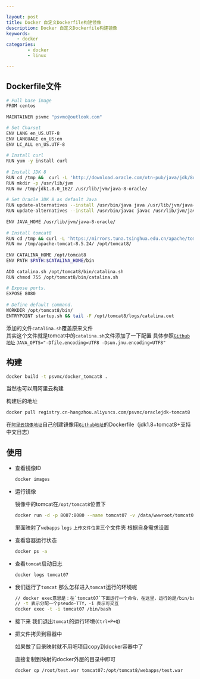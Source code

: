 ```yaml
---

layout: post
title: Docker 自定义Dockerfile构建镜像
description: Docker 自定义Dockerfile构建镜像
keywords: 
    - docker
categories: 
        - docker
        - linux

---
```


## Dockerfile文件

```bash
# Pull base image  
FROM centos  
  
MAINTAINER psvmc "psvmc@outlook.com"  

# Set Charset 
ENV LANG en_US.UTF-8    
ENV LANGUAGE en_US:en    
ENV LC_ALL en_US.UTF-8 
  
# Install curl  
RUN yum -y install curl  
  
# Install JDK 8  
RUN cd /tmp &&  curl -L 'http://download.oracle.com/otn-pub/java/jdk/8u162-b12/0da788060d494f5095bf8624735fa2f1/jdk-8u162-linux-x64.tar.gz' -H 'Cookie: oraclelicense=accept-securebackup-cookie; gpw_e24=Dockerfile' | tar -xz  
RUN mkdir -p /usr/lib/jvm  
RUN mv /tmp/jdk1.8.0_162/ /usr/lib/jvm/java-8-oracle/  
  
# Set Oracle JDK 8 as default Java  
RUN update-alternatives --install /usr/bin/java java /usr/lib/jvm/java-8-oracle/bin/java 300     
RUN update-alternatives --install /usr/bin/javac javac /usr/lib/jvm/java-8-oracle/bin/javac 300     
  
ENV JAVA_HOME /usr/lib/jvm/java-8-oracle/  
  
# Install tomcat8  
RUN cd /tmp && curl -L 'https://mirrors.tuna.tsinghua.edu.cn/apache/tomcat/tomcat-8/v8.5.24/bin/apache-tomcat-8.5.24.tar.gz' | tar -xz  
RUN mv /tmp/apache-tomcat-8.5.24/ /opt/tomcat8/  
  
ENV CATALINA_HOME /opt/tomcat8  
ENV PATH $PATH:$CATALINA_HOME/bin  
  
ADD catalina.sh /opt/tomcat8/bin/catalina.sh
RUN chmod 755 /opt/tomcat8/bin/catalina.sh  
  
# Expose ports.  
EXPOSE 8080  
  
# Define default command.  
WORKDIR /opt/tomcat8/bin/
ENTRYPOINT startup.sh && tail -F /opt/tomcat8/logs/catalina.out
```

添加的文件`catalina.sh`覆盖原来文件  
其实这个文件就是tomcat中的`catalina.sh`文件添加了一下配置  具体参照[`Github地址`](https://github.com/psvmc/docker_tomcat8)
`JAVA_OPTS="-Dfile.encoding=UTF8 -Dsun.jnu.encoding=UTF8"`



## 构建

```bash
docker build -t psvmc/docker_tomcat8 . 
```

当然也可以用阿里云构建

构建后的地址

```bash
docker pull registry.cn-hangzhou.aliyuncs.com/psvmc/oraclejdk-tomcat8
```



在[`阿里云镜像地址`](https://cr.console.aliyun.com)自己创建镜像用[`Github地址`](https://github.com/psvmc/docker_tomcat8)的Dockerfile（jdk1.8+tomcat8+支持中文日志）



## 使用

+ 查看镜像ID

  ```bash
  docker images
  ```

+ 运行镜像

  镜像中的tomcat在`/opt/tomcat8`位置下

  ```bash
  docker run -d -p 8087:8080 --name tomcat07 -v /data/wwwroot/tomcat07/:/opt/tomcat8/webapps/  -v /data/wwwroot/tomcat07_log/:/opt/tomcat8/logs/ -v /data/wwwroot/tomcat07/ROOT/static/:/data/wwwroot/tomcat07/ROOT/static/ --restart=always d14cec374f33
  ```

  里面映射了`webapps` `logs` `上传文件位置`三个文件夹 根据自身需求设置

+ 查看容器运行状态

  ```bash
  docker ps -a
  ```

+ 查看`tomcat`启动日志

  ```bash
  docker logs tomcat07
  ```

+ 我们运行了`tomcat` 那么怎样进入`tomcat`运行的环境呢

  ```bash
  // docker exec意思是：在`tomcat07`下面运行一个命令，在这里，运行的是/bin/bash
  // -t 表示分配一个pseudo-TTY，-i 表示可交互
  docker exec -t -i tomcat07 /bin/bash
  ```

+ 接下来 我们退出`tomcat`的运行环境(`Ctrl+P+Q`)  

+ 把文件拷贝到容器中

  如果做了目录映射就不用吧项目copy到docker容器中了

  直接复制到映射的docker外层的目录中即可

  ```bash
  docker cp /root/test.war tomcat07:/opt/tomcat8/webapps/test.war
  ```

  





